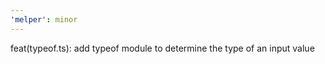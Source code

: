 ```yaml
---
'melper': minor
---
```


feat(typeof.ts): add typeof module to determine the type of an input value
